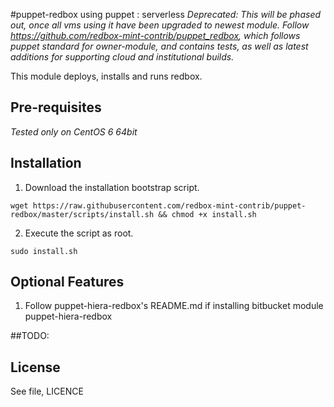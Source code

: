 #puppet-redbox using puppet : serverless
*Deprecated: This will be phased out, once all vms using it have been upgraded to newest module. Follow https://github.com/redbox-mint-contrib/puppet_redbox, which follows puppet standard for owner-module, and contains tests, as well as latest additions for supporting cloud and institutional builds.*

This module deploys, installs and runs redbox.

## Pre-requisites
*Tested only on CentOS 6 64bit*

## Installation

1. Download the installation bootstrap script.
```
wget https://raw.githubusercontent.com/redbox-mint-contrib/puppet-redbox/master/scripts/install.sh && chmod +x install.sh

```
2. Execute the script as root.
```
sudo install.sh
```
## Optional Features
1. Follow puppet-hiera-redbox's README.md if installing bitbucket module puppet-hiera-redbox

##TODO:

License
-------
See file, LICENCE
